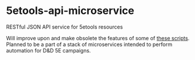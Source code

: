 # 5etools-api-microservice
RESTful JSON API service for 5etools resources

Will improve upon and make obsolete the features of some of [these scripts](https://github.com/AlexSafatli/roleplaying-utils). Planned to be a part of a stack of microservices intended to perform automation for D&D 5E campaigns.
